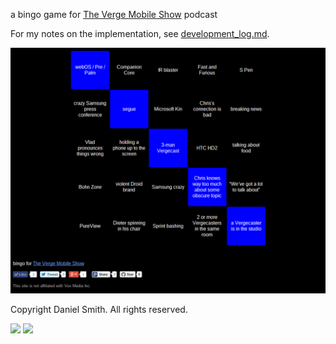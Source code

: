 a bingo game for [The Verge Mobile Show](http://clktr4ck.com/X1011?from=verge-mobile-bingo-readme&ddu=https://web.archive.org/web/20160819141654/http://www.theverge.com:80/video/the-verge-mobile-show) podcast

For my notes on the implementation, see [development_log.md](development_log.md).

<img src='screenshot.png' alt='screenshot' width=720>

Copyright Daniel Smith. All rights reserved.

![](//www.google-analytics.com/__utm.gif?utmac=UA-195077-2&utmdt=verge-mobile-bingo&utmhn=github.com&utmp=/X1011/verge-mobile-bingo/)
![](//pixel.watch/1161?page=readme)
